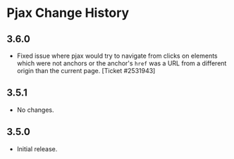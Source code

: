Pjax Change History
===================

3.6.0
-----

* Fixed issue where pjax would try to navigate from clicks on elements which
  were not anchors or the anchor's `href` was a URL from a different origin than
  the current page. [Ticket #2531943]

3.5.1
-----

* No changes.

3.5.0
-----

* Initial release.
